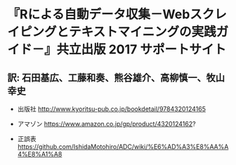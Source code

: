 # 『Rによる自動データ収集－Webスクレイピングとテキストマイニングの実践ガイド－』共立出版 2017 サポートサイト

## 訳:  石田基広、工藤和奏、熊谷雄介、高柳慎一、牧山幸史

- 出版社
http://www.kyoritsu-pub.co.jp/bookdetail/9784320124165

- アマゾン
https://www.amazon.co.jp/gp/product/4320124162?

- 正誤表
https://github.com/IshidaMotohiro/ADC/wiki/%E6%AD%A3%E8%AA%A4%E8%A1%A8
